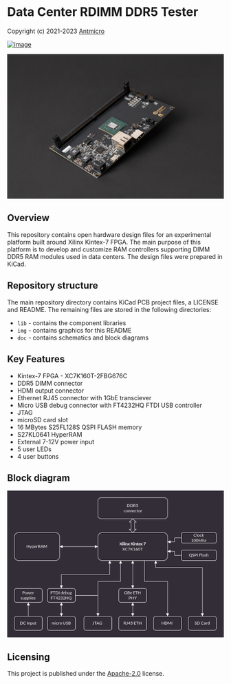 # Data Center RDIMM DDR5 Tester

Copyright (c) 2021-2023 [Antmicro](https://www.antmicro.com)

[![image](https://img.shields.io/badge/View%20on-Antmicro%20Open%20Source%20Portal-332d37?style=flat-square)](https://opensource.antmicro.com/projects/ddr5-tester)

![](img/datacenter-rdimm-ddr5-tester.png)

## Overview

This repository contains open hardware design files for an experimental
platform built around Xilinx Kintex-7 FPGA. The main purpose of this
platform is to develop and customize RAM controllers supporting DIMM
DDR5 RAM modules used in data centers. The design files were prepared in
KiCad.

## Repository structure

The main repository directory contains KiCad PCB project files, a
LICENSE and README. The remaining files are stored in the following
directories:

-   `lib` - contains the component libraries
-   `img` - contains graphics for this README
-   `doc` - contains schematics and block diagrams

## Key Features

-   Kintex-7 FPGA - XC7K160T-2FBG676C
-   DDR5 DIMM connector
-   HDMI output connector
-   Ethernet RJ45 connector with 1GbE transciever
-   Micro USB debug connector with FT4232HQ FTDI USB controller
-   JTAG
-   microSD card slot
-   16 MBytes S25FL128S QSPI FLASH memory
-   S27KL0641 HyperRAM
-   External 7-12V power input
-   5 user LEDs
-   4 user buttons

## Block diagram

![Data Center RDIMM DDR5 Tester board diagram](doc/Data-Center-RDIMM-DDR5-Tester-block-diagram.png)

## Licensing

This project is published under the [Apache-2.0](LICENSE) license.
